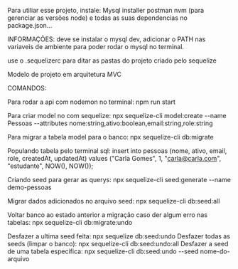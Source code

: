 Para utiliar esse projeto,
instale: 
Mysql installer
postman
nvm (para gerenciar as versões node)
e todas as suas dependencias no package.json...

INFORMAÇÕES:
deve se instalar o mysql dev, adicionar o PATH nas variaveis de ambiente para poder rodar o mysql no terminal.

use o .sequelizerc para ditar as pastas do projeto criado pelo sequelize

Modelo de projeto em arquitetura MVC

COMANDOS:

Para rodar a api com nodemon no terminal: 
npm run start

Para criar model no com sequelize:
npx sequelize-cli model:create --name Pessoas --attributes nome:string,ativo:boolean,email:string,role:string

Para migrar a tabela model para o banco:
npx sequelize-cli db:migrate

Populando tabela pelo terminal sql:
insert into pessoas (nome, ativo, email, role, createdAt, updatedAt) values ("Carla Gomes", 1, "carla@carla.com", "estudante", NOW(), NOW());

Criando seed para gerar as querys:
npx sequelize-cli seed:generate --name demo-pessoas

Migrar dados adicionados no arquivo seed:
npx sequelize-cli db:seed:all

Voltar banco ao estado anterior a migração caso der algum erro nas tabelas:
npx sequelize-cli db:migrate:undo

Desfazer a ultima seed feita:
npx sequelize db:seed:undo
Desfazer todas as seeds (limpar o banco):
npx sequelize-cli db:seed:undo:all
Desfazer a seed de uma tabela especifica:
npx sequelize-cli db:seed:undo --seed nome-do-arquivo
